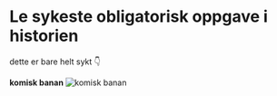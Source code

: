 # Le sykeste obligatorisk oppgave i historien
dette er bare helt sykt :point_down:

__komisk banan__
![komisk banan](https://i.kym-cdn.com/entries/icons/original/000/016/366/1409630808061.png)
